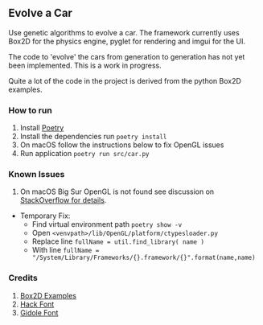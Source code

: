 ## Evolve a Car

Use genetic algorithms to evolve a car. The framework currently uses Box2D for the physics engine, pyglet for rendering and imgui for the UI. 

The code to 'evolve' the cars from generation to generation has not yet been implemented. This is a work in progress. 

Quite a lot of the code in the project is derived from the python Box2D examples.

### How to run
1. Install [Poetry](https://python-poetry.org/)
2. Install the dependencies run `poetry install`
3. On macOS follow the instructions below to fix OpenGL issues
4. Run application `poetry run src/car.py`
### Known Issues

1. On macOS Big Sur OpenGL is not found see discussion on [StackOverflow for details](https://stackoverflow.com/questions/63475461/unable-to-import-opengl-gl-in-python-on-macos).
  - Temporary Fix: 
    + Find virtual environment path `poetry show -v`
    + Open `<venvpath>/lib/OpenGL/platform/ctypesloader.py`
    + Replace line `fullName = util.find_library( name )`
    + With line `fullName = "/System/Library/Frameworks/{}.framework/{}".format(name,name)`

### Credits 
1. [Box2D Examples](https://github.com/openai/box2d-py/tree/master/examples)
2. [Hack Font](https://github.com/source-foundry/Hack)
3. [Gidole Font](https://github.com/larsenwork/Gidole)
